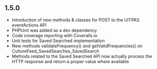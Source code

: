 
## 1.5.0

- Introduction of new methods & classes for POST to the UiTPAS eventActions API
- PHPUnit was added as a dev dependency
- Code coverage reporting with Coveralls.io
- Unit tests for Saved Searched implementation
- New methods validateFrequency() and getValidFrequencies() on 
  CultureFeed_SavedSearches_SavedSearch
- Methods related to the Saved Searched API now actually process the HTTP
  response and return a proper value where available
